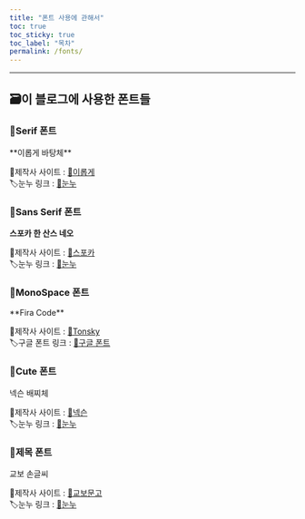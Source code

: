 ```yaml
---
title: "폰트 사용에 관해서"
toc: true
toc_sticky: true
toc_label: "목차"
permalink: /fonts/
---
```


---

## 🗃이 블로그에 사용한 폰트들

### 📄Serif 폰트

<div class='serif' markdown='1'>
**이롭게 바탕체**

🔨제작사 사이트 : <a href='http://font.iropke.com/batang/' target='_blank'>🔗이롭게</a><br>
🏷눈누 링크 : <a href='https://noonnu.cc/font_page/4' target='_blank'>🔗눈누</a>

</div>

### 📄Sans Serif 폰트

**스포카 한 산스 네오**

🔨제작사 사이트 : <a href='https://spoqa.github.io/spoqa-han-sans/ko-KR/' target='_blank'>🔗스포카</a><br>
🏷눈누 링크 : <a href='https://noonnu.cc/font_page/744' target='_blank'>🔗눈누</a>

### 📄MonoSpace 폰트

<div class='mns' markdown='1'>
**Fira Code**

🔨제작사 사이트 : <a href='https://github.com/tonsky/FiraCode' target='_blank'>🔗Tonsky</a><br>
🏷구글 폰트 링크 : <a href='https://fonts.google.com/specimen/Fira+Code' target='_blank'>🔗구글 폰트</a>

### 📄Cute 폰트

<div class='cute' markdown='1'>
넥슨 배찌체

🔨제작사 사이트 : <a href='http://levelup.nexon.com/font/index.aspx' target='_blank'>🔗넥슨</a><br>
🏷눈누 링크 : <a href='https://noonnu.cc/font_page/423' target='_blank'>🔗눈누</a>

</div>

### 📄제목 폰트

<div class='scrawl' markdown='1'>
교보 손글씨

🔨제작사 사이트 : <a href='http://www.kyobobook.co.kr/handwriting/2021/font.jsp#' target='_blank'>🔗교보문고</a><br>
🏷눈누 링크 : <a href='https://noonnu.cc/font_page/419' target='_blank'>🔗눈누</a>

</div>
